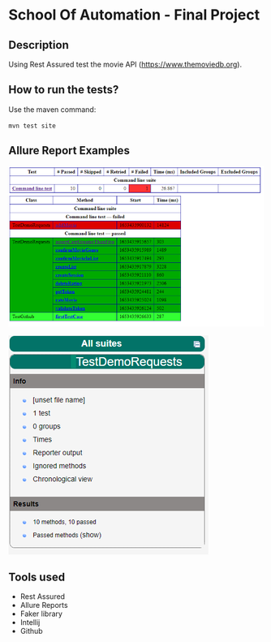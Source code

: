 # School Of Automation - Final Project

## Description
Using Rest Assured test the movie API (https://www.themoviedb.org).

## How to run the tests?

Use the maven command:

`mvn test site`

## Allure Report Examples

![Allure Report 1](/assets/allureReportRestApi.png)

![Allure Report 2](/assets/allureReportRestApi2.png)

## Tools used
* Rest Assured
* Allure Reports
* Faker library
* Intellij
* Github